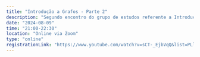 ```yaml
---
title: "Introdução a Grafos - Parte 2"
description: "Segundo encontro do grupo de estudos referente a Introdução a grafos. Uma live sobre estrutura de dados e algorítimos, onde vamos explorar o mundo dos grafos."
date: "2024-08-09"
time: "21:00-22:30"
location: "Online via Zoom"
type: "online"
registrationLink: "https://www.youtube.com/watch?v=sCT-_EjbVqQ&list=PLl10TyPY67Jgbh4QdRlRKr-7PjB9i5hWg"
---
```

